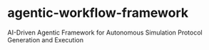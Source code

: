 # agentic-workflow-framework
AI-Driven Agentic Framework for Autonomous Simulation Protocol Generation and Execution
